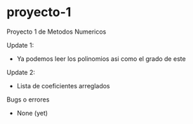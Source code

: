 # proyecto-1
Proyecto 1 de Metodos Numericos

Update 1:

  - Ya podemos leer los polinomios asi como el grado de este
  
Update 2:
  - Lista de coeficientes arreglados

Bugs o errores

  - None (yet)

